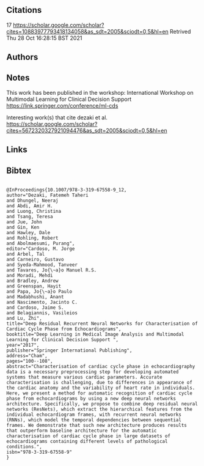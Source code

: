 # 
## Citations
17
https://scholar.google.com/scholar?cites=10883977793418134058&as_sdt=2005&sciodt=0,5&hl=en
Retrived
Thu 28 Oct 16:28:15 BST 2021

## Authors 

## Notes
This work has been published in the workshop:
International Workshop on Multimodal Learning for Clinical Decision Support
https://link.springer.com/conference/ml-cds



Interesting work(s) that cite dezaki et al.
https://scholar.google.com/scholar?cites=5672320327921094476&as_sdt=2005&sciodt=0,5&hl=en


## Links 



## Bibtex 

```

@InProceedings{10.1007/978-3-319-67558-9_12,
author="Dezaki, Fatemeh Taheri
and Dhungel, Neeraj
and Abdi, Amir H.
and Luong, Christina
and Tsang, Teresa
and Jue, John
and Gin, Ken
and Hawley, Dale
and Rohling, Robert
and Abolmaesumi, Purang",
editor="Cardoso, M. Jorge
and Arbel, Tal
and Carneiro, Gustavo
and Syeda-Mahmood, Tanveer
and Tavares, Jo{\~a}o Manuel R.S.
and Moradi, Mehdi
and Bradley, Andrew
and Greenspan, Hayit
and Papa, Jo{\~a}o Paulo
and Madabhushi, Anant
and Nascimento, Jacinto C.
and Cardoso, Jaime S.
and Belagiannis, Vasileios
and Lu, Zhi",
title="Deep Residual Recurrent Neural Networks for Characterisation of Cardiac Cycle Phase from Echocardiograms",
booktitle="Deep Learning in Medical Image Analysis and Multimodal Learning for Clinical Decision Support ",
year="2017",
publisher="Springer International Publishing",
address="Cham",
pages="100--108",
abstract="Characterisation of cardiac cycle phase in echocardiography data is a necessary preprocessing step for developing automated systems that measure various cardiac parameters. Accurate characterisation is challenging, due to differences in appearance of the cardiac anatomy and the variability of heart rate in individuals. Here, we present a method for automatic recognition of cardiac cycle phase from echocardiograms by using a new deep neural networks architecture. Specifically, we propose to combine deep residual neural networks (ResNets), which extract the hierarchical features from the individual echocardiogram frames, with recurrent neural networks (RNNs), which model the temporal dependencies between sequential frames. We demonstrate that such new architecture produces results that outperform baseline architecture for the automatic characterisation of cardiac cycle phase in large datasets of echocardiograms containing different levels of pathological conditions.",
isbn="978-3-319-67558-9"
}


```

